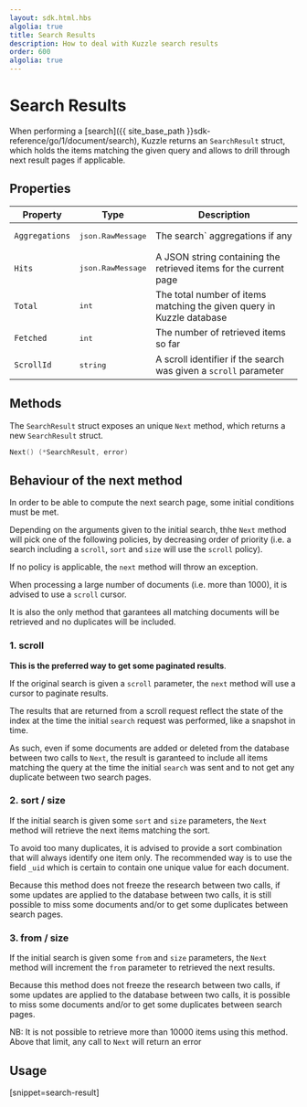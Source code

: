 ```yaml
---
layout: sdk.html.hbs
algolia: true
title: Search Results
description: How to deal with Kuzzle search results
order: 600
algolia: true
---
```

# Search Results

When performing a [search]({{ site_base_path }}sdk-reference/go/1/document/search), Kuzzle returns an `SearchResult` struct, which holds the items matching the given query and allows to drill through next result pages if applicable.

## Properties

| Property | Type | Description |
|--- |--- |--- |
| `Aggregations` | <pre>json.RawMessage</pre> | The search` aggregations if any |
| `Hits` | <pre>json.RawMessage</pre> | A JSON string containing the retrieved items for the current page |
| `Total` | <pre>int</pre> | The total number of items matching the given query in Kuzzle database |
| `Fetched` | <pre>int</pre> | The number of retrieved items so far |
| `ScrollId` | <pre>string</pre> | A scroll identifier if the search was given a `scroll` parameter |

## Methods

The `SearchResult` struct exposes an unique `Next` method, which returns a new `SearchResult` struct.

```cpp
Next() (*SearchResult, error)
```

## Behaviour of the next method

In order to be able to compute the next search page, some initial conditions must be met.

Depending on the arguments given to the initial search, thhe `Next` method will pick one of the following policies, by decreasing order of priority (i.e. a search including a `scroll`, `sort` and `size` will use the `scroll` policy).

If no policy is applicable, the `next` method will throw an exception.

<div class="alert alert-info">
  <p>
  When processing a large number of documents (i.e. more than 1000), it is advised to use a <code>scroll</code> cursor.
  </p>
  <p>
  It is also the only method that garantees all matching documents will be retrieved and no duplicates will be included.
  </p>
</div>

### 1. scroll

**This is the preferred way to get some paginated results**.

If the original search is given a `scroll` parameter, the `next` method will use a cursor to paginate results.

The results that are returned from a scroll request reflect the state of the index at the time the initial `search` request was performed, like a snapshot in time.

As such, even if some documents are added or deleted from the database between two calls to `Next`, the result is garanteed to include all items matching the query at the time the initial `search` was sent and to not get any duplicate between two search pages.

### 2. sort / size

If the initial search is given some `sort` and `size` parameters, the `Next` method will retrieve the next items matching the sort.

To avoid too many duplicates, it is advised to provide a sort combination that will always identify one item only. The recommended way is to use the field `_uid` which is certain to contain one unique value for each document.

Because this method does not freeze the research between two calls, if some updates are applied to the database between two calls, it is still possible to miss some documents and/or to get some duplicates between search pages.

### 3. from / size

If the initial search is given some `from` and `size` parameters, the `Next` method will increment the `from` parameter to retrieved the next results.

Because this method does not freeze the research between two calls, if some updates are applied to the database between two calls, it is possible to miss some documents and/or to get some duplicates between search pages.

<div class="alert alert-info">
  <p>
    NB: It is not possible to retrieve more than 10000 items using this method. Above that limit, any call to <code>Next</code> will return an error
  </p>
</div>

## Usage

[snippet=search-result]